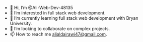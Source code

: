 - 👋 Hi, I’m @Ali-Web-Dev-48135
- 👀 I’m interested in full stack web development.
- 🌱 I’m currently learning full stack web development with Bryan University.
- 💞️ I’m looking to collaborate on complex projects.
- 📫 How to reach me alialdairawi47@gmail.com.

<!---
Ali-Web-Dev-48135/Ali-Web-Dev-48135 is a ✨ special ✨ repository because its `README.md` (this file) appears on your GitHub profile.
You can click the Preview link to take a look at your changes.
--->
